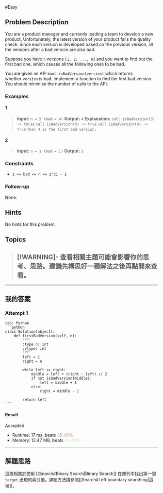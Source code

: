 #Easy 
## Problem Description
You are a product manager and currently leading a team to develop a new product. Unfortunately, the latest version of your product fails the quality check. Since each version is developed based on the previous version, all the versions after a bad version are also bad.

Suppose you have `n` versions `[1, 2, ..., n]` and you want to find out the first bad one, which causes all the following ones to be bad.

You are given an API `bool isBadVersion(version)` which returns whether `version` is bad. Implement a function to find the first bad version. You should minimize the number of calls to the API.

### Examples
#### 1
> **Input:** `n = 5 (bad = 4)`
> **Output:** `4`
> **Explanation:** 
> `call isBadVersion(3) -> false`
> `call isBadVersion(5) -> true`
> `call isBadVersion(4) -> true`
> `Then 4 is the first bad version.`
#### 2
> **Input:** `n = 1 (bad = 1)`
> **Output:** `1`

### Constraints
- `1 <= bad <= n <= 2^31 - 1`

### Follow-up
None.

## Hints
No hints for this problem.

## Topics
> [!WARNING]- 查看相關主題可能會影響你的思考、思路。建議先構思好一種解法之後再點開來查看。
> - 

---
## 我的答案
### Attempt 1
~~~tabs
tab: Python
```python
class Solution(object):
    def firstBadVersion(self, n):
        """
        :type n: int
        :rtype: int
        """
        left = 1
        right = n

        while left <= right:
            middle = left + (right - left) // 2
            if not isBadVersion(middle):
                left = middle + 1
            else:
                right = middle - 1
        
        return left
```
~~~

#### Result
Accepted
- Runtime: 17 ms, beats <font color="#d99694">38.49%</font>
- Memory: 12.47 MB, beats <font color="#d7e3bc">50.49%</font>


---
## 解題思路
這提相當於使用 [[Search#Binary Search|Binary Search]] 在陣列中找出第一個 `target` 出現的索引值。詳細方法請參照[[Search#Left boundary searching|這裡]]。